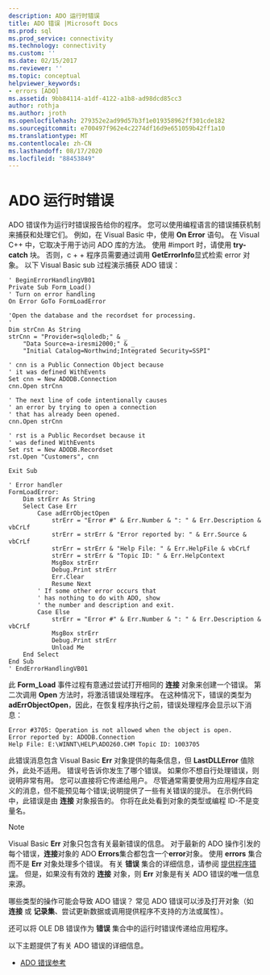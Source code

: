 ```yaml
---
description: ADO 运行时错误
title: ADO 错误 |Microsoft Docs
ms.prod: sql
ms.prod_service: connectivity
ms.technology: connectivity
ms.custom: ''
ms.date: 02/15/2017
ms.reviewer: ''
ms.topic: conceptual
helpviewer_keywords:
- errors [ADO]
ms.assetid: 9bb84114-a1df-4122-a1b8-ad98dcd85cc3
author: rothja
ms.author: jroth
ms.openlocfilehash: 279352e2ad99d57b3f1e019358962ff301cde182
ms.sourcegitcommit: e700497f962e4c2274df16d9e651059b42ff1a10
ms.translationtype: MT
ms.contentlocale: zh-CN
ms.lasthandoff: 08/17/2020
ms.locfileid: "88453849"
---
```

# <a name="ado-run-time-errors"></a>ADO 运行时错误
ADO 错误作为运行时错误报告给你的程序。 您可以使用编程语言的错误捕获机制来捕获和处理它们。 例如，在 Visual Basic 中，使用 **On Error** 语句。 在 Visual C++ 中，它取决于用于访问 ADO 库的方法。 使用 #import 时，请使用 **try-catch** 块。 否则，c + + 程序员需要通过调用 **GetErrorInfo**显式检索 error 对象。 以下 Visual Basic sub 过程演示捕获 ADO 错误：

```
' BeginErrorHandlingVB01
Private Sub Form_Load()
' Turn on error handling
On Error GoTo FormLoadError

'Open the database and the recordset for processing.
'
Dim strCnn As String
strCnn = "Provider=sqloledb;" & _
    "Data Source=a-iresmi2000;" & _
    "Initial Catalog=Northwind;Integrated Security=SSPI"

' cnn is a Public Connection Object because
' it was defined WithEvents
Set cnn = New ADODB.Connection
cnn.Open strCnn

' The next line of code intentionally causes
' an error by trying to open a connection
' that has already been opened.
cnn.Open strCnn

' rst is a Public Recordset because it
' was defined WithEvents
Set rst = New ADODB.Recordset
rst.Open "Customers", cnn

Exit Sub

' Error handler
FormLoadError:
    Dim strErr As String
    Select Case Err
        Case adErrObjectOpen
            strErr = "Error #" & Err.Number & ": " & Err.Description & vbCrLf
            strErr = strErr & "Error reported by: " & Err.Source & vbCrLf
            strErr = strErr & "Help File: " & Err.HelpFile & vbCrLf
            strErr = strErr & "Topic ID: " & Err.HelpContext
            MsgBox strErr
            Debug.Print strErr
            Err.Clear
            Resume Next
        ' If some other error occurs that
        ' has nothing to do with ADO, show
        ' the number and description and exit.
        Case Else
            strErr = "Error #" & Err.Number & ": " & Err.Description & vbCrLf
            MsgBox strErr
            Debug.Print strErr
            Unload Me
    End Select
End Sub
' EndErrorHandlingVB01
```

 此 **Form_Load** 事件过程有意通过尝试打开相同的 **连接** 对象来创建一个错误。 第二次调用 **Open** 方法时，将激活错误处理程序。 在这种情况下，错误的类型为 **adErrObjectOpen**，因此，在恢复程序执行之前，错误处理程序会显示以下消息：

```
Error #3705: Operation is not allowed when the object is open.
Error reported by: ADODB.Connection
Help File: E:\WINNT\HELP\ADO260.CHM Topic ID: 1003705
```

 此错误消息包含 Visual Basic **Err** 对象提供的每条信息，但 **LastDLLError** 值除外，此处不适用。 错误号告诉你发生了哪个错误。 如果你不想自行处理错误，则说明非常有用。 您可以直接将它传递给用户。 尽管通常需要使用为应用程序自定义的消息，但不能预见每个错误;说明提供了一些有关错误的提示。 在示例代码中，此错误是由 **连接** 对象报告的。 你将在此处看到对象的类型或编程 ID-不是变量名。

> [!NOTE]
>  Visual Basic **Err** 对象只包含有关最新错误的信息。 对于最新的 ADO 操作引发的每个错误，**连接**对象的 ADO **Errors**集合都包含一个**error**对象。 使用 **errors** 集合而不是 **Err** 对象处理多个错误。 有关 **错误** 集合的详细信息，请参阅 [提供程序错误](../../../ado/guide/data/provider-errors.md)。 但是，如果没有有效的 **连接** 对象，则 **Err** 对象是有关 ADO 错误的唯一信息来源。

 哪些类型的操作可能会导致 ADO 错误？ 常见 ADO 错误可以涉及打开对象（如 **连接** 或 **记录集**、尝试更新数据或调用提供程序不支持的方法或属性）。

 还可以将 OLE DB 错误作为 **错误** 集合中的运行时错误传递给应用程序。

 以下主题提供了有关 ADO 错误的详细信息。

-   [ADO 错误参考](../../../ado/guide/data/ado-error-reference.md)
